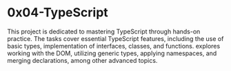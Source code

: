 # 0x04-TypeScript
This project is dedicated to mastering TypeScript through hands-on practice. The tasks cover essential TypeScript features, including the use of basic types, implementation of interfaces, classes, and functions. explores working with the DOM, utilizing generic types, applying namespaces, and merging declarations, among other advanced topics.